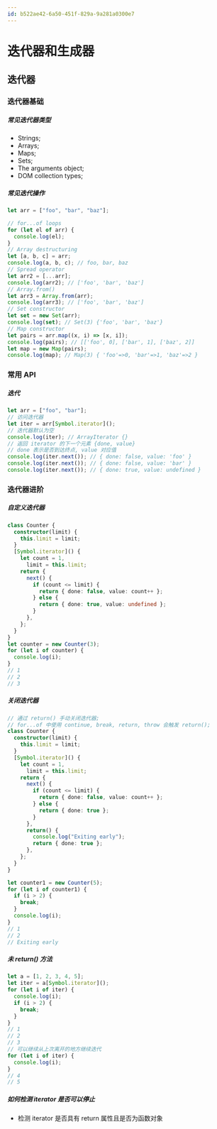 ```yaml
---
id: b522ae42-6a50-451f-829a-9a281a0300e7
---
```


# 迭代器和生成器

## 迭代器

### 迭代器基础

##### 常见迭代器类型

- Strings;
- Arrays;
- Maps;
- Sets;
- The arguments object;
- DOM collection types;

##### 常见迭代操作

```typescript
let arr = ["foo", "bar", "baz"];

// for...of loops
for (let el of arr) {
  console.log(el);
}
// Array destructuring
let [a, b, c] = arr;
console.log(a, b, c); // foo, bar, baz
// Spread operator
let arr2 = [...arr];
console.log(arr2); // ['foo', 'bar', 'baz']
// Array.from()
let arr3 = Array.from(arr);
console.log(arr3); // ['foo', 'bar', 'baz']
// Set constructor
let set = new Set(arr);
console.log(set); // Set(3) {'foo', 'bar', 'baz'}
// Map constructor
let pairs = arr.map((x, i) => [x, i]);
console.log(pairs); // [['foo', 0], ['bar', 1], ['baz', 2]]
let map = new Map(pairs);
console.log(map); // Map(3) { 'foo'=>0, 'bar'=>1, 'baz'=>2 }
```

### 常用 API

##### 迭代

```typescript
let arr = ["foo", "bar"];
// 访问迭代器
let iter = arr[Symbol.iterator]();
// 迭代器默认为空
console.log(iter); // ArrayIterator {}
// 返回 iterator 的下一个元素 {done, value}
// done 表示是否到达终点, value 对应值
console.log(iter.next()); // { done: false, value: 'foo' }
console.log(iter.next()); // { done: false, value: 'bar' }
console.log(iter.next()); // { done: true, value: undefined }
```

### 迭代器进阶

##### 自定义迭代器

```typescript
class Counter {
  constructor(limit) {
    this.limit = limit;
  }
  [Symbol.iterator]() {
    let count = 1,
      limit = this.limit;
    return {
      next() {
        if (count <= limit) {
          return { done: false, value: count++ };
        } else {
          return { done: true, value: undefined };
        }
      },
    };
  }
}
let counter = new Counter(3);
for (let i of counter) {
  console.log(i);
}
// 1
// 2
// 3
```

##### 关闭迭代器

```typescript
// 通过 return() 手动关闭迭代器;
// for...of 中使用 continue, break, return, throw 会触发 return();
class Counter {
  constructor(limit) {
    this.limit = limit;
  }
  [Symbol.iterator]() {
    let count = 1,
      limit = this.limit;
    return {
      next() {
        if (count <= limit) {
          return { done: false, value: count++ };
        } else {
          return { done: true };
        }
      },
      return() {
        console.log("Exiting early");
        return { done: true };
      },
    };
  }
}

let counter1 = new Counter(5);
for (let i of counter1) {
  if (i > 2) {
    break;
  }
  console.log(i);
}
// 1
// 2
// Exiting early
```

##### 未 return() 方法

```typescript
let a = [1, 2, 3, 4, 5];
let iter = a[Symbol.iterator]();
for (let i of iter) {
  console.log(i);
  if (i > 2) {
    break;
  }
}
// 1
// 2
// 3
// 可以继续从上次离开的地方继续迭代
for (let i of iter) {
  console.log(i);
}
// 4
// 5
```

##### 如何检测 iterator 是否可以停止

- 检测 iterator 是否具有 return 属性且是否为函数对象

<!-- ## Generators

### Generators Basics

##### 语法格式

- 在函数的基础上, 在其函数名前添加一个 \*.

```typescript
// Generator function declaration
function* generatorFn() {}
// Generator function expression
let generatorFn = function* () {};
// Object literal method generator function
let foo = {
  *generatorFn() {},
};
// Class instance method generator function
class Foo {
  *generatorFn() {}
}
// Class static method generator function
class Bar {
  static *generatorFn() {}
}
```

##### 箭头函数

- 箭头函数无法用于 generator function.

### Interrupting Execution with 'yield'

### Using a Generator as the Default Iterator

### Early Termination of Generators -->
